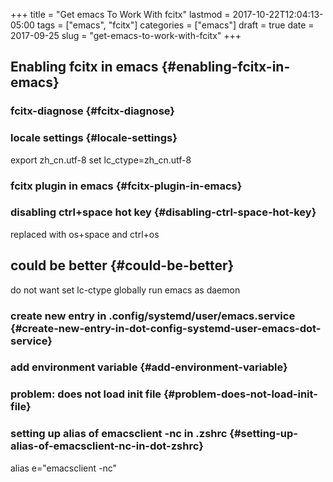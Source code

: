 +++
title = "Get emacs To Work With fcitx"
lastmod = 2017-10-22T12:04:13-05:00
tags = ["emacs", "fcitx"]
categories = ["emacs"]
draft = true
date = 2017-09-25
slug = "get-emacs-to-work-with-fcitx"
+++

## Enabling fcitx in emacs {#enabling-fcitx-in-emacs}


### fcitx-diagnose {#fcitx-diagnose}


### locale settings {#locale-settings}

export zh\_cn.utf-8
set lc\_ctype=zh\_cn.utf-8


### fcitx plugin in emacs {#fcitx-plugin-in-emacs}


### disabling ctrl+space hot key {#disabling-ctrl-space-hot-key}

replaced with os+space and ctrl+os


## could be better {#could-be-better}

do not want set lc-ctype globally
run emacs as daemon


### create new entry in .config/systemd/user/emacs.service {#create-new-entry-in-dot-config-systemd-user-emacs-dot-service}


### add environment variable {#add-environment-variable}


### problem: does not load init file {#problem-does-not-load-init-file}


### setting up alias of emacsclient -nc in .zshrc {#setting-up-alias-of-emacsclient-nc-in-dot-zshrc}

alias e="emacsclient -nc"